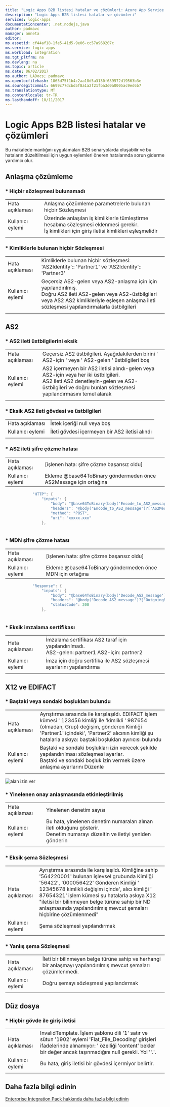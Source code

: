 ```yaml
---
title: "Logic Apps B2B listesi hatalar ve çözümleri: Azure App Service | Microsoft Docs"
description: "Logic Apps B2B listesi hatalar ve çözümleri"
services: logic-apps
documentationcenter: .net,nodejs,java
author: padmavc
manager: anneta
editor: 
ms.assetid: cf44af18-1fe5-41d5-9e06-cc57a968207c
ms.service: logic-apps
ms.workload: integration
ms.tgt_pltfrm: na
ms.devlang: na
ms.topic: article
ms.date: 06/02/2017
ms.author: LADocs; padmavc
ms.openlocfilehash: 1865d75f1b4c2aa18d5a3130f639572d19563b3e
ms.sourcegitcommit: 6699c77dcbd5f8a1a2f21fba3d0a0005ac9ed6b7
ms.translationtype: MT
ms.contentlocale: tr-TR
ms.lasthandoff: 10/11/2017
---
```

# <a name="logic-apps-b2b-list-of-errors-and-solutions"></a>Logic Apps B2B listesi hatalar ve çözümleri  
Bu makalede mantığını uygulamaları B2B senaryolarda oluşabilir ve bu hataların düzeltilmesi için uygun eylemleri öneren hatalarında sorun giderme yardımcı olur.


## <a name="agreement-resolution"></a>Anlaşma çözümleme

### <a name="no-agreement-found"></a>* Hiçbir sözleşmesi bulunamadı 

|   |   |  
|---|---|
| Hata açıklaması | Anlaşma çözümleme parametrelerle bulunan hiçbir Sözleşmesi|    
| Kullanıcı eylemi | Üzerinde anlaşılan iş kimliklerle tümleştirme hesabına sözleşmesi eklenmesi gerekir.</br> İş kimlikleri için giriş iletisi kimlikleri eşleşmelidir|  
|   |   |

### <a name="-no-agreement-found-with-identities"></a>* Kimliklerle bulunan hiçbir Sözleşmesi

|   |   | 
|---|---|
| Hata açıklaması | Kimliklerle bulunan hiçbir sözleşmesi: 'AS2Identity':: 'Partner1' ve 'AS2Identity':: 'Partner3'| 
| Kullanıcı eylemi | Geçersiz AS2-gelen veya AS2-anlaşma için için yapılandırılmış. </br> Doğru AS2 ileti AS2-gelen veya AS2-üstbilgileri veya AS2 AS2 kimlikleriyle eşleşen anlaşma ileti sözleşmesi yapılandırmalarla üstbilgileri |
|   |   |     

## <a name="as2"></a>AS2

### <a name="-missing-as2-message-headers"></a>* AS2 ileti üstbilgilerini eksik  

|   |   |  
|---|---|
| Hata açıklaması| Geçersiz AS2 üstbilgileri. Aşağıdakilerden birini ' AS2-için ' veya ' AS2-gelen ' üstbilgileri boş| 
| Kullanıcı eylemi | AS2 içermeyen bir AS2 iletisi alındı-gelen veya AS2-için veya her iki üstbilgileri. </br> AS2 ileti AS2 denetleyin-gelen ve AS2-üstbilgileri ve doğru bunları sözleşmesi yapılandırmasını temel alarak |
|  |  | 


### <a name="-missing-as2-message-body-and-headers"></a>* Eksik AS2 ileti gövdesi ve üstbilgileri    

|   |   |  
|---|---|
| Hata açıklaması| İstek içeriği null veya boş | 
| Kullanıcı eylemi | İleti gövdesi içermeyen bir AS2 iletisi alındı |
|  |  | 

### <a name="-as2-message-decryption-failure"></a>* AS2 ileti şifre çözme hatası

|   |   | 
|---|---|
| Hata açıklaması |  [işlenen hata: şifre çözme başarısız oldu] | 
| Kullanıcı eylemi | Ekleme @base64ToBinary göndermeden önce AS2Message için ortağına 
```java
            "HTTP": {
                "inputs": {
                    "body": "@base64ToBinary(body('Encode_to_AS2_message')?['AS2Message']?['Content'])",
                    "headers": "@body('Encode_to_AS2_message')?['AS2Message']?['OutboundHeaders']",
                    "method": "POST",
                    "uri": "xxxxx.xxx"
                },
                
``` 

### <a name="-mdn-decryption-failure"></a>* MDN şifre çözme hatası

|   |   | 
|---|---|
| Hata açıklaması |  [işlenen hata: şifre çözme başarısız oldu] | 
| Kullanıcı eylemi | Ekleme @base64ToBinary göndermeden önce MDN için ortağına 
```java
            "Response": {
                "inputs": {
                    "body": "@base64ToBinary(body('Decode_AS2_message')?['OutgoingMDN']?['Content'])",
                    "headers": "@body('Decode_AS2_message')?['OutgoingMDN']?['OutboundHeaders']",
                    "statusCode": 200
                },
                
``` 

### <a name="-missing-signing-certificate"></a>* Eksik imzalama sertifikası

|   |   |  
|---|---|
| Hata açıklaması| İmzalama sertifikası AS2 taraf için yapılandırılmadı. </br> AS2-gelen: partner1 AS2-için: partner2 | 
| Kullanıcı eylemi | İmza için doğru sertifika ile AS2 sözleşmesi ayarlarını yapılandırma |
|  |  | 

## <a name="x12-and-edifact"></a>X12 ve EDIFACT

### <a name="-leading-or-trailing-space-found"></a>* Baştaki veya sondaki boşlukları bulundu    
    
|   |   | 
|---|---|
| Hata açıklaması | Ayrıştırma sırasında ile karşılaşıldı. EDIFACT işlem kümesi ' 123456 kimliği ile 'kimlikli ' 987654 (olmadan, Grup) değişim, gönderen Kimliği 'Partner1' içindeki', 'Partner2' alıcının kimliği şu hatalarla askıya: baştaki boşlukları ayırıcısı bulundu |
| Kullanıcı eylemi | Baştaki ve sondaki boşlukları izin verecek şekilde yapılandırılması sözleşmesi ayarlar. </br> Baştaki ve sondaki boşluk izin vermek üzere anlaşma ayarlarını Düzenle |
|   |   |

![alan izin ver](./media/logic-apps-enterprise-integration-b2b-list-errors-solutions/leadingandtrailing.png)

### <a name="-duplicate-check-has-enabled-in-the-agreement"></a>* Yinelenen onay anlaşmasında etkinleştirilmiş

|   |   | 
|---|---| 
| Hata açıklaması | Yinelenen denetim sayısı |
| Kullanıcı eylemi | Bu hata, yinelenen denetim numaraları alınan ileti olduğunu gösterir. </br> Denetim numarayı düzeltin ve iletiyi yeniden gönderin |
|   |   |

### <a name="-missing-schema-in-the-agreement"></a>* Eksik şema Sözleşmesi

|   |   | 
|---|---| 
| Hata açıklaması | Ayrıştırma sırasında ile karşılaşıldı. Kimliğine sahip '564220001' bulunan işlevsel grubunda Kimliği '56422', '000056422' Gönderen Kimliği ' 12345678 kimlikli değişim içinde', alıcı kimliği ' 87654321' işlem kümesi şu hatalarla askıya X12 "iletisi bir bilinmeyen belge türüne sahip bir ND anlaşmasında yapılandırılmış mevcut şemaları hiçbirine çözümlenmedi" |
| Kullanıcı eylemi | Şema sözleşmesi yapılandırmak  |
|   |   |

### <a name="-incorrect-schema-in-the-agreement"></a>* Yanlış şema Sözleşmesi

|   |   | 
|---|---| 
| Hata açıklaması | İleti bir bilinmeyen belge türüne sahip ve herhangi bir anlaşmayı yapılandırılmış mevcut şemaları çözümlenmedi. |
| Kullanıcı eylemi | Doğru şemayı sözleşmesi yapılandırmak  |
|   |   |

## <a name="flat-file"></a>Düz dosya

### <a name="-input-message-with-no-body"></a>* Hiçbir gövde ile giriş iletisi

|   |   | 
|---|---|
| Hata açıklaması | InvalidTemplate. İşlem şablonu dili '1' satır ve sütun '1902' eylemi 'Flat_File_Decoding' girişleri ifadelerinde alınamıyor: ' özelliği 'content' bekler bir değer ancak taşınmadığını null gerekli. Yol ''.'. |
| Kullanıcı eylemi | Bu hata, giriş iletisi bir gövdesi içermiyor belirtir. |
|   |   | 

## <a name="learn-more"></a>Daha fazla bilgi edinin
[Enterprise Integration Pack hakkında daha fazla bilgi edinin](logic-apps-enterprise-integration-overview.md)